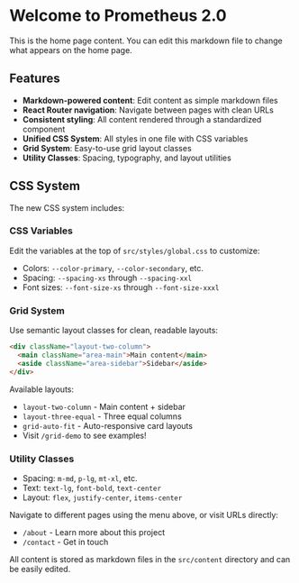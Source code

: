 # Welcome to Prometheus 2.0

This is the home page content. You can edit this markdown file to change what appears on the home page.

## Features

- **Markdown-powered content**: Edit content as simple markdown files
- **React Router navigation**: Navigate between pages with clean URLs
- **Consistent styling**: All content rendered through a standardized component
- **Unified CSS System**: All styles in one file with CSS variables
- **Grid System**: Easy-to-use grid layout classes
- **Utility Classes**: Spacing, typography, and layout utilities

## CSS System

The new CSS system includes:

### CSS Variables
Edit the variables at the top of `src/styles/global.css` to customize:
- Colors: `--color-primary`, `--color-secondary`, etc.
- Spacing: `--spacing-xs` through `--spacing-xxl`
- Font sizes: `--font-size-xs` through `--font-size-xxxl`

### Grid System
Use semantic layout classes for clean, readable layouts:
```html
<div className="layout-two-column">
  <main className="area-main">Main content</main>
  <aside className="area-sidebar">Sidebar</aside>
</div>
```

Available layouts:
- `layout-two-column` - Main content + sidebar
- `layout-three-equal` - Three equal columns  
- `grid-auto-fit` - Auto-responsive card layouts
- Visit `/grid-demo` to see examples!

### Utility Classes
- Spacing: `m-md`, `p-lg`, `mt-xl`, etc.
- Text: `text-lg`, `font-bold`, `text-center`
- Layout: `flex`, `justify-center`, `items-center`

Navigate to different pages using the menu above, or visit URLs directly:
- `/about` - Learn more about this project
- `/contact` - Get in touch

All content is stored as markdown files in the `src/content` directory and can be easily edited.
